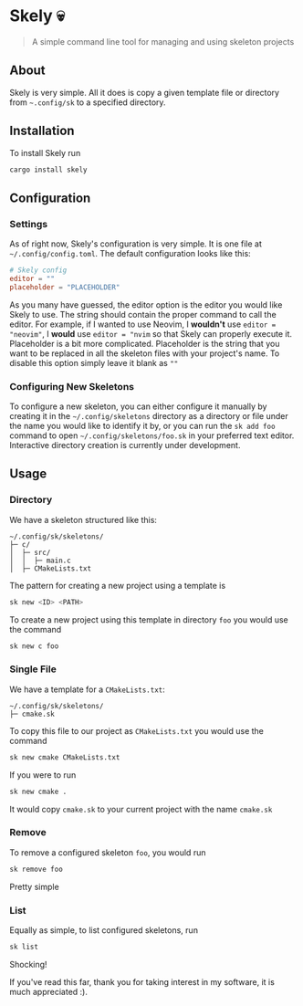 # Skely 💀
> A simple command line tool for managing and using skeleton projects

## About

Skely is very simple. All it does is copy a given template file or directory from `~.config/sk` to a specified directory.

## Installation 
To install Skely run
```bash
cargo install skely
```

## Configuration

### Settings

As of right now, Skely's configuration is very simple. It is one file at `~/.config/config.toml`. The default configuration looks like this:
```toml
# Skely config
editor = ""
placeholder = "PLACEHOLDER"
```
As you many have guessed, the editor option is the editor you would like Skely to use. The string should contain the proper command to call the editor. For example, if I wanted to use Neovim, I **wouldn't** use `editor = "neovim"`, I **would** use `editor = "nvim` so that Skely can properly execute it. Placeholder is a bit more complicated. Placeholder is the string that you want to be replaced in all the skeleton files with your project's name. To disable this option simply leave it blank as `""`

### Configuring New Skeletons

To configure a new skeleton, you can either configure it manually by creating it in the `~/.config/skeletons` directory as a directory or file under the name you would like to identify it by, or you can run the `sk add foo` command to open `~/.config/skeletons/foo.sk` in your preferred text editor. Interactive directory creation is currently under development.

## Usage

### Directory

We have a skeleton structured like this:
```
~/.config/sk/skeletons/
├─ c/
│  ├─ src/
│  │  ├─ main.c
│  ├─ CMakeLists.txt
```
The pattern for creating a new project using a template is
```bash
sk new <ID> <PATH>
```
To create a new project using this template in directory `foo` you would use the command
```bash
sk new c foo
```

### Single File

We have a template for a `CMakeLists.txt`:
```
~/.config/sk/skeletons/
├─ cmake.sk
```
To copy this file to our project as `CMakeLists.txt` you would use the command
```bash
sk new cmake CMakeLists.txt
```
If you were to run
```bash
sk new cmake .
```
It would copy `cmake.sk` to your current project with the name `cmake.sk`

### Remove

To remove a configured skeleton `foo`, you would run
```bash
sk remove foo
```
Pretty simple

### List

Equally as simple, to list configured skeletons, run
```bash
sk list
```
Shocking!

If you've read this far, thank you for taking interest in my software, it is much appreciated :).
